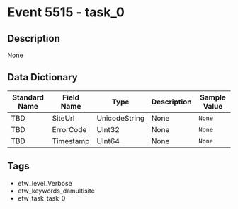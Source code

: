 # Event 5515 - task_0

## Description
None

## Data Dictionary
|Standard Name|Field Name|Type|Description|Sample Value|
|---|---|---|---|---|
|TBD|SiteUrl|UnicodeString|None|`None`|
|TBD|ErrorCode|UInt32|None|`None`|
|TBD|Timestamp|UInt64|None|`None`|

## Tags
* etw_level_Verbose
* etw_keywords_damultisite
* etw_task_task_0